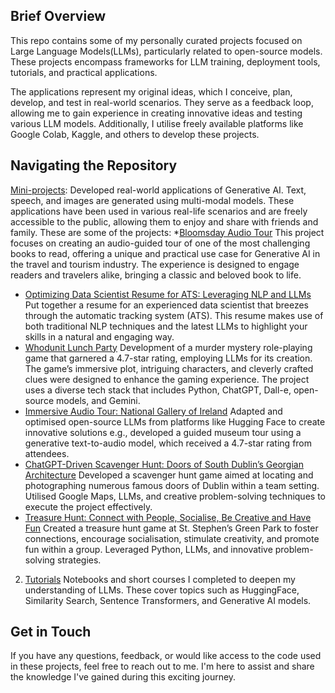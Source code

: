 ## Brief Overview
This repo contains some of my personally curated projects focused on Large Language Models(LLMs), particularly related to open-source models. These projects encompass frameworks for LLM training, deployment tools, tutorials, and practical applications.

The applications represent my original ideas, which I conceive, plan, develop, and test in real-world scenarios. They serve as a feedback loop, allowing me to gain experience in creating innovative ideas and testing various LLM models. Additionally, I utilise freely available platforms like Google Colab, Kaggle, and others to develop these projects.

## Navigating the Repository

[Mini-projects](https://github.com/piushvaish/large-language-models/tree/main/mini-projects): Developed real-world applications of Generative AI. Text, speech, and images are generated using multi-modal models. These applications have been used in various real-life scenarios and are freely accessible to the public, allowing them to enjoy and share with friends and family. These are some of the projects:
*[Bloomsday Audio Tour](https://github.com/piushvaish/large-language-models/tree/main/mini-projects/text-to-speech/bloomsday_2024) This project focuses on creating an audio-guided tour of one of the most challenging books to read, offering a unique and practical use case for Generative AI in the travel and tourism industry. The experience is designed to engage readers and travelers alike, bringing a classic and beloved book to life.
* [Optimizing Data Scientist Resume for ATS: Leveraging NLP and LLMs](https://github.com/piushvaish/large-language-models/tree/main/mini-projects/application-tracking-system) Put together a resume for an experienced data scientist that breezes through the automatic tracking system (ATS). This resume makes use of both traditional NLP techniques and the latest LLMs to highlight your skills in a natural and engaging way.
* [Whodunit Lunch Party](https://github.com/piushvaish/large-language-models/blob/main/mini-projects/game-development/Whodunit-Challenges-Share-20240413T055534Z-001.zip)
Development of a murder mystery role-playing game that garnered a 4.7-star rating, employing LLMs for its creation. The game’s immersive plot, intriguing characters, and cleverly crafted clues were designed to enhance the gaming experience. The project uses a diverse tech stack that includes Python, ChatGPT, Dall-e, open-source models, and Gemini.
* [Immersive Audio Tour: National Gallery of Ireland](https://github.com/piushvaish/large-language-models/tree/main/mini-projects/text-to-speech/ngi-highlight-tour) Adapted and optimised open-source LLMs from platforms like Hugging Face to create innovative solutions e.g., developed a guided museum tour using a generative text-to-audio model, which received a 4.7-star rating from attendees.
* [ChatGPT-Driven Scavenger Hunt: Doors of South Dublin’s Georgian Architecture](https://github.com/piushvaish/large-language-models/blob/main/mini-projects/game-development/Doors%20of%20South%20Dublin%E2%80%99s%20Georgian%20Architecture.docx)
Developed a scavenger hunt game aimed at locating and photographing numerous famous doors of Dublin within a team setting. Utilised Google Maps, LLMs, and creative problem-solving techniques to execute the project effectively.
* [Treasure Hunt: Connect with People, Socialise, Be Creative and Have Fun](https://drive.google.com/file/d/17C91HPZo-7cF3vfHBpn6B5epbviqJoP0/view)
Created a treasure hunt game at St. Stephen’s Green Park to foster connections, encourage socialisation, stimulate creativity, and promote fun within a group. Leveraged Python, LLMs, and innovative problem-solving strategies.

2. [Tutorials](https://github.com/piushvaish/large-language-models/tree/main/open-source-models) Notebooks and short courses I completed to deepen my understanding of LLMs. These cover topics such as HuggingFace, Similarity Search, Sentence Transformers, and Generative AI models.

## Get in Touch
If you have any questions, feedback, or would like access to the code used in these projects, feel free to reach out to me. I'm here to assist and share the knowledge I've gained during this exciting journey.

